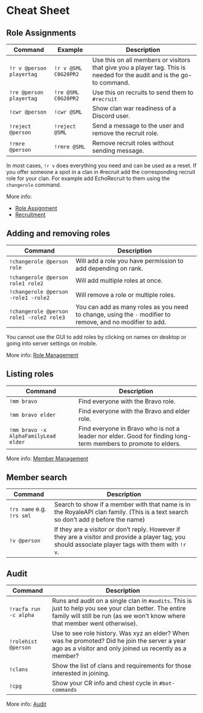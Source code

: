 # Cheat Sheet

## Role Assignments

| Command | Example | Description
| --- | --- | ---
| `!r v @person playertag` | `!r v @SML C0G20PR2` | Use this on all members or visitors that give you a player tag. This is needed for the audit and is the go-to command.
| `!re @person playertag` | `!re @SML C0G20PR2` | Use this on recruits to send them to `#recruit`
| `!cwr @person` | `!cwr @SML` | Show clan war readiness of a Discord user.
| `!reject @person` | `!reject @SML` | Send a message to the user and remove the recruit role.
| `!rmre @person` | `!rmre @SML` | Remove recruit roles without sending message.

In most cases,  `!r v` does everything you need and can be used as a reset.
If you offer someone a spot in a clan in #recruit add the corresponding recruit role for your clan. For example add EchoRecruit to them using the `changerole` command.

More info:
- [Role Assignment](leader/new-user)
- [Recruitment](leader/recruit)

## Adding and removing roles

| Command | Description
| --- | ---
| `!changerole @person role` | Will add a role you have permission to add depending on rank.
| `!changerole @person role1 role2` | Will add multiple roles at once.
| `!changerole @person -role1 -role2` | Will remove a role or multiple roles.
| `!changerole @person role1 -role2 role3` | You can add as many roles as you need to change, using the `-` modifier to remove, and no modifier to add.

You cannot use the GUI to add roles by clicking on names on desktop or going into server settings on mobile.

More info: [Role Management](leader/manage-roles)

## Listing roles

| Command | Description
| --- | ---
| `!mm bravo` | Find everyone with the Bravo role.
| `!mm bravo elder` | Find everyone with the Bravo and elder role.
| `!mm bravo -x AlphaFamilyLead elder` | Find everyone in Bravo who is not a leader nor elder. Good for finding long-term members to promote to elders.

More info: [Member Management](leader/manage-members)

## Member search

| Command | Description
| --- | ---
| `!rs name` e.g. `!rs sml` | Search to show if a member with that name is in the RoyaleAPI clan family. (This is a text search so don’t add `@` before the name)
| `!v @person` | If they are a visitor or don’t reply. However if they are a visitor and provide a player tag, you should associate player tags with them with `!r v`.

## Audit

| Command | Description
| --- | ---
| `!racfa run -c alpha` | Runs and audit on a single clan in `#audits`. This is just to help you see your clan better. The entire family will still be run (as we won’t know where that member went otherwise).
| `!rolehist @person` | Use to see role history. Was xyz an elder? When was he promoted? Did he join the server a year ago as a visitor and only joined us recently as a member?
| `!clans` | Show the list of clans and requirements for those interested in joining.
| `!cpg `| Show your CR info and chest cycle in `#bot-commands`

More info: [Audit](leader/audit)
